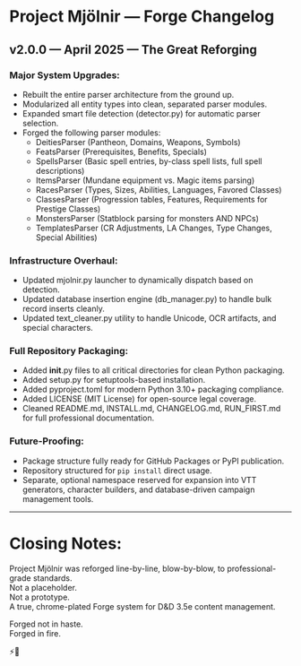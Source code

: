 # Project Mjölnir — Forge Changelog

## v2.0.0 — April 2025 — The Great Reforging

### Major System Upgrades:
- Rebuilt the entire parser architecture from the ground up.
- Modularized all entity types into clean, separated parser modules.
- Expanded smart file detection (detector.py) for automatic parser selection.
- Forged the following parser modules:
  - DeitiesParser (Pantheon, Domains, Weapons, Symbols)
  - FeatsParser (Prerequisites, Benefits, Specials)
  - SpellsParser (Basic spell entries, by-class spell lists, full spell descriptions)
  - ItemsParser (Mundane equipment vs. Magic items parsing)
  - RacesParser (Types, Sizes, Abilities, Languages, Favored Classes)
  - ClassesParser (Progression tables, Features, Requirements for Prestige Classes)
  - MonstersParser (Statblock parsing for monsters AND NPCs)
  - TemplatesParser (CR Adjustments, LA Changes, Type Changes, Special Abilities)
  
### Infrastructure Overhaul:
- Updated mjolnir.py launcher to dynamically dispatch based on detection.
- Updated database insertion engine (db_manager.py) to handle bulk record inserts cleanly.
- Updated text_cleaner.py utility to handle Unicode, OCR artifacts, and special characters.

### Full Repository Packaging:
- Added __init__.py files to all critical directories for clean Python packaging.
- Added setup.py for setuptools-based installation.
- Added pyproject.toml for modern Python 3.10+ packaging compliance.
- Added LICENSE (MIT License) for open-source legal coverage.
- Cleaned README.md, INSTALL.md, CHANGELOG.md, RUN_FIRST.md for full professional documentation.

### Future-Proofing:
- Package structure fully ready for GitHub Packages or PyPI publication.
- Repository structured for `pip install` direct usage.
- Separate, optional namespace reserved for expansion into VTT generators, character builders, and database-driven campaign management tools.

---

# Closing Notes:
Project Mjölnir was reforged line-by-line, blow-by-blow, to professional-grade standards.  
Not a placeholder.  
Not a prototype.  
A true, chrome-plated Forge system for D&D 3.5e content management.

Forged not in haste.  
Forged in fire.

⚡🔨
